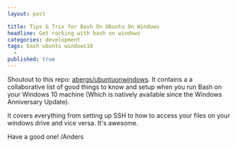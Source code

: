 ```yaml
---
layout: post

title: Tips & Trix for Bash On Ubuntu On Windows
headline: Get rocking with bash on windows
categories: development
tags: bash ubuntu windows10
  - 
published: true
---
```


Shoutout to this repo: [abergs/ubuntuonwindows](https://github.com/abergs/ubuntuonwindows). It contains a a collaborative list of good things to know and setup when you run Bash on your Windows 10 machine (Which is natively available since the Windows Anniversary Update). 

It covers everything from setting up SSH to how to access your files on your windows drive and vice versa. It's awesome.

Have a good one! /Anders